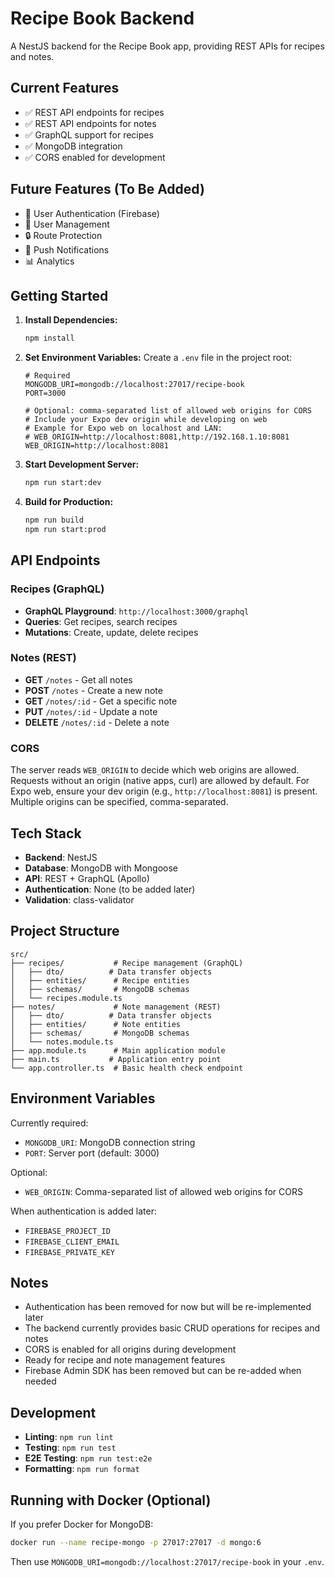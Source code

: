 # Recipe Book Backend

A NestJS backend for the Recipe Book app, providing REST APIs for recipes and notes.

## Current Features
- ✅ REST API endpoints for recipes
- ✅ REST API endpoints for notes  
- ✅ GraphQL support for recipes
- ✅ MongoDB integration
- ✅ CORS enabled for development

## Future Features (To Be Added)
- 🔐 User Authentication (Firebase)
- 👥 User Management
- 🔒 Route Protection
- 📱 Push Notifications
- 📊 Analytics

## Getting Started

1. **Install Dependencies:**
   ```bash
   npm install
   ```

2. **Set Environment Variables:**
   Create a `.env` file in the project root:
   ```env
   # Required
   MONGODB_URI=mongodb://localhost:27017/recipe-book
   PORT=3000

   # Optional: comma-separated list of allowed web origins for CORS
   # Include your Expo dev origin while developing on web
   # Example for Expo web on localhost and LAN:
   # WEB_ORIGIN=http://localhost:8081,http://192.168.1.10:8081
   WEB_ORIGIN=http://localhost:8081
   ```

3. **Start Development Server:**
   ```bash
   npm run start:dev
   ```

4. **Build for Production:**
   ```bash
   npm run build
   npm run start:prod
   ```

## API Endpoints

### Recipes (GraphQL)
- **GraphQL Playground**: `http://localhost:3000/graphql`
- **Queries**: Get recipes, search recipes
- **Mutations**: Create, update, delete recipes

### Notes (REST)
- **GET** `/notes` - Get all notes
- **POST** `/notes` - Create a new note
- **GET** `/notes/:id` - Get a specific note
- **PUT** `/notes/:id` - Update a note
- **DELETE** `/notes/:id` - Delete a note

### CORS

The server reads `WEB_ORIGIN` to decide which web origins are allowed. Requests without an origin (native apps, curl) are allowed by default. For Expo web, ensure your dev origin (e.g., `http://localhost:8081`) is present. Multiple origins can be specified, comma-separated.

## Tech Stack

- **Backend**: NestJS
- **Database**: MongoDB with Mongoose
- **API**: REST + GraphQL (Apollo)
- **Authentication**: None (to be added later)
- **Validation**: class-validator

## Project Structure

```
src/
├── recipes/           # Recipe management (GraphQL)
│   ├── dto/          # Data transfer objects
│   ├── entities/      # Recipe entities
│   ├── schemas/       # MongoDB schemas
│   └── recipes.module.ts
├── notes/             # Note management (REST)
│   ├── dto/          # Data transfer objects
│   ├── entities/      # Note entities
│   ├── schemas/       # MongoDB schemas
│   └── notes.module.ts
├── app.module.ts      # Main application module
├── main.ts           # Application entry point
└── app.controller.ts  # Basic health check endpoint
```

## Environment Variables

Currently required:
- `MONGODB_URI`: MongoDB connection string
- `PORT`: Server port (default: 3000)

Optional:
- `WEB_ORIGIN`: Comma-separated list of allowed web origins for CORS

When authentication is added later:
- `FIREBASE_PROJECT_ID`
- `FIREBASE_CLIENT_EMAIL`
- `FIREBASE_PRIVATE_KEY`

## Notes

- Authentication has been removed for now but will be re-implemented later
- The backend currently provides basic CRUD operations for recipes and notes
- CORS is enabled for all origins during development
- Ready for recipe and note management features
- Firebase Admin SDK has been removed but can be re-added when needed

## Development

- **Linting**: `npm run lint`
- **Testing**: `npm run test`
- **E2E Testing**: `npm run test:e2e`
- **Formatting**: `npm run format`

## Running with Docker (Optional)

If you prefer Docker for MongoDB:

```bash
docker run --name recipe-mongo -p 27017:27017 -d mongo:6
```

Then use `MONGODB_URI=mongodb://localhost:27017/recipe-book` in your `.env`.
